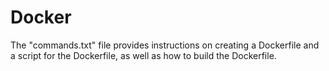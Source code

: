 # Docker
The "commands.txt" file provides instructions on creating a Dockerfile and a script for the Dockerfile, as well as how to build the Dockerfile.
